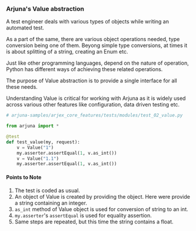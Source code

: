 ### Arjuna's Value abstraction

A test engineer deals with various types of objects while writing an automated test. 

As a part of the same, there are various object operations needed, type conversion being one of them. Beyong simple type conversions, at times it is about splitting of a string, creating an Enum etc.

Just like other programming languages, depend on the nature of operation, Python has different ways of achieving these related operations. 

The purpose of Value abstraction is to provide a single interface for all these needs.

Understanding Value is critical for working with Arjuna as it is widely used across various other features like configuration, data driven testing etc.

```python
# arjuna-samples/arjex_core_features/tests/modules/test_02_value.py

from arjuna import *

@test
def test_value(my, request):
    v = Value("1")
    my.asserter.assertEqual(1, v.as_int())
    v = Value("1.1")
    my.asserter.assertEqual(1, v.as_int())

```

#### Points to Note
1. The test is coded as usual.
2. An object of Value is created by providing the object. Here were provide a string containing an integer.
3. `as_int` method of Value object is used for conversion of string to an int.
4. `my.asserter`'s `assertEqual` is used for equality assertion.
5. Same steps are repeated, but this time the string contains a float.

